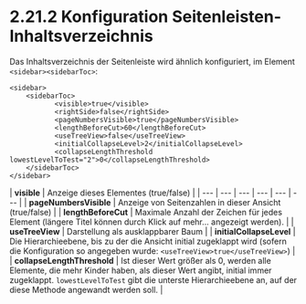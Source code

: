 # 2.21.2 Konfiguration Seitenleisten-Inhaltsverzeichnis

Das Inhaltsverzeichnis der Seitenleiste wird ähnlich konfiguriert, im Element `<sidebar><sidebarToc>`: 

```markup
<sidebar>
    <sidebarToc>
           <visible>true</visible>
           <rightSide>false</rightSide>
           <pageNumbersVisible>true</pageNumbersVisible>
           <lengthBeforeCut>60</lengthBeforeCut>
           <useTreeView>false</useTreeView>
           <initialCollapseLevel>2</initialCollapseLevel>
           <collapseLengthThreshold lowestLevelToTest="2">0</collapseLengthThreshold>
    </sidebarToc>
</sidebar>
```

| **visible** | Anzeige dieses Elementes \(true/false\) |
| --- | --- | --- | --- | --- | --- |
| **pageNumbersVisible** | Anzeige von Seitenzahlen in dieser Ansicht \(true/false\) |
| **lengthBeforeCut** | Maximale Anzahl der Zeichen für jedes Element \(längere Titel können durch Klick auf mehr... angezeigt werden\). |
| **useTreeView** | Darstellung als ausklappbarer Baum |
| **initialCollapseLevel** | Die Hierarchieebene, bis zu der die Ansicht initial zugeklappt wird \(sofern die Konfiguration so angegeben wurde: `<useTreeView>true</useTreeView>`\) |
| **collapseLengthThreshold** | Ist dieser Wert größer als 0, werden alle Elemente, die mehr Kinder haben, als dieser Wert angibt, initial immer zugeklappt. `lowestLevelToTest` gibt die unterste Hierarchieebene an, auf der diese Methode angewandt werden soll. |

